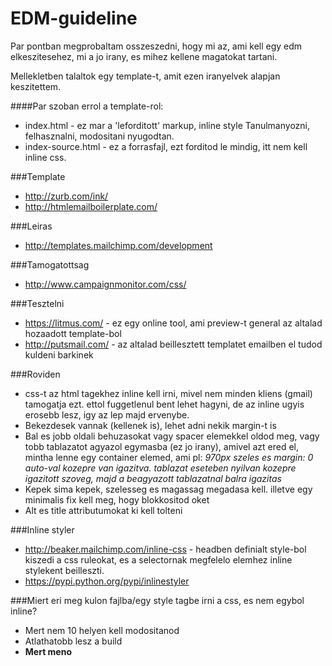 EDM-guideline
=============

Par pontban megprobaltam osszeszedni, hogy mi az, ami kell egy edm elkeszitesehez, mi a jo irany, es mihez kellene magatokat tartani.

Mellekletben talaltok egy template-t, amit ezen iranyelvek alapjan keszitettem. 

####Par szoban errol a template-rol:
 * index.html - ez mar a 'leforditott' markup, inline style
Tanulmanyozni, felhasznalni, modositani nyugodtan.
 * index-source.html - ez a forrasfajl, ezt forditod le mindig, itt nem kell inline css.

###Template

 * http://zurb.com/ink/
 * http://htmlemailboilerplate.com/

###Leiras

 * http://templates.mailchimp.com/development

###Tamogatottsag

 * http://www.campaignmonitor.com/css/

###Tesztelni
 * https://litmus.com/ - ez egy online tool, ami preview-t general az altalad hozaadott template-bol
 * http://putsmail.com/ - az altalad beillesztett templatet emailben el tudod kuldeni barkinek

###Roviden
 * css-t az html tagekhez inline kell irni, mivel nem minden kliens (gmail) tamogatja ezt. ettol fuggetlenul bent lehet hagyni, de az inline ugyis erosebb lesz, igy az lep majd ervenybe.
 * Bekezdesek vannak (kellenek is), lehet adni nekik margin-t is
 * Bal es jobb oldali behuzasokat vagy spacer elemekkel oldod meg, vagy tobb tablazatot agyazol egymasba (ez jo irany), amivel azt ered el, mintha lenne egy container elemed, ami pl: *970px szeles es margin: 0 auto-val kozepre van igazitva. tablazat eseteben nyilvan kozepre igazitott szoveg, majd a beagyazott tablazatnal balra igazitas*
 * Kepek sima kepek, szelesseg es magassag megadasa kell. illetve egy minimalis fix kell meg, hogy blokkositod oket
 * Alt es title attributumokat ki kell tolteni
 
###Inline styler

 * http://beaker.mailchimp.com/inline-css - headben definialt style-bol kiszedi a css ruleokat, es a selectornak megfelelo elemhez inline stylekent beilleszti.
 * https://pypi.python.org/pypi/inlinestyler
 
###Miert eri meg kulon fajlba/egy style tagbe irni a css, es nem egybol inline?
 * Mert nem 10 helyen kell modositanod
 * Atlathatobb lesz a build
 * **Mert meno**